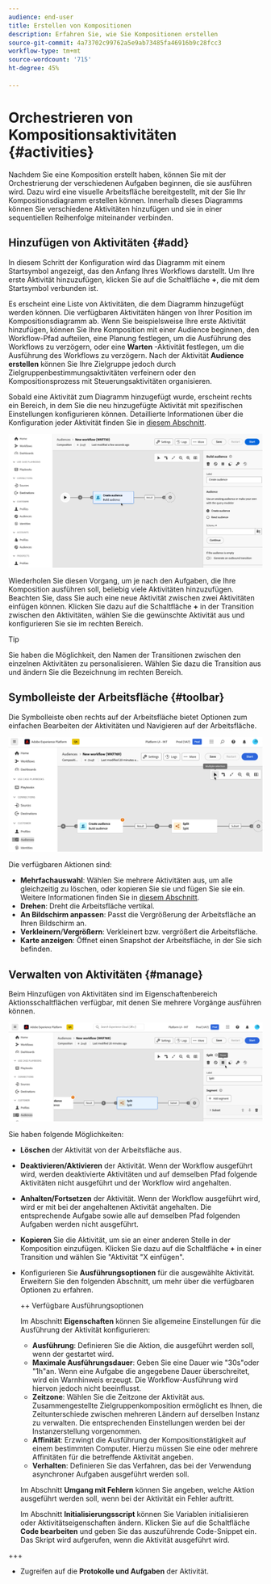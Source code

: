 ```yaml
---
audience: end-user
title: Erstellen von Kompositionen
description: Erfahren Sie, wie Sie Kompositionen erstellen
source-git-commit: 4a73702c99762a5e9ab73485fa46916b9c28fcc3
workflow-type: tm+mt
source-wordcount: '715'
ht-degree: 45%

---
```



# Orchestrieren von Kompositionsaktivitäten {#activities}

Nachdem Sie eine Komposition erstellt haben, können Sie mit der Orchestrierung der verschiedenen Aufgaben beginnen, die sie ausführen wird. Dazu wird eine visuelle Arbeitsfläche bereitgestellt, mit der Sie Ihr Kompositionsdiagramm erstellen können. Innerhalb dieses Diagramms können Sie verschiedene Aktivitäten hinzufügen und sie in einer sequentiellen Reihenfolge miteinander verbinden.

## Hinzufügen von Aktivitäten {#add}

In diesem Schritt der Konfiguration wird das Diagramm mit einem Startsymbol angezeigt, das den Anfang Ihres Workflows darstellt. Um Ihre erste Aktivität hinzuzufügen, klicken Sie auf die Schaltfläche **+**, die mit dem Startsymbol verbunden ist.

Es erscheint eine Liste von Aktivitäten, die dem Diagramm hinzugefügt werden können. Die verfügbaren Aktivitäten hängen von Ihrer Position im Kompositionsdiagramm ab. Wenn Sie beispielsweise Ihre erste Aktivität hinzufügen, können Sie Ihre Komposition mit einer Audience beginnen, den Workflow-Pfad aufteilen, eine Planung festlegen, um die Ausführung des Workflows zu verzögern, oder eine **Warten** -Aktivität festlegen, um die Ausführung des Workflows zu verzögern. Nach der Aktivität **Audience erstellen** können Sie Ihre Zielgruppe jedoch durch Zielgruppenbestimmungsaktivitäten verfeinern oder den Kompositionsprozess mit Steuerungsaktivitäten organisieren.

Sobald eine Aktivität zum Diagramm hinzugefügt wurde, erscheint rechts ein Bereich, in dem Sie die neu hinzugefügte Aktivität mit spezifischen Einstellungen konfigurieren können. Detaillierte Informationen über die Konfiguration jeder Aktivität finden Sie in [diesem Abschnitt](activities/about-activities.md).

![](assets/composition-create-add.png)

Wiederholen Sie diesen Vorgang, um je nach den Aufgaben, die Ihre Komposition ausführen soll, beliebig viele Aktivitäten hinzuzufügen. Beachten Sie, dass Sie auch eine neue Aktivität zwischen zwei Aktivitäten einfügen können. Klicken Sie dazu auf die Schaltfläche **+** in der Transition zwischen den Aktivitäten, wählen Sie die gewünschte Aktivität aus und konfigurieren Sie sie im rechten Bereich.

>[!TIP]
>
>Sie haben die Möglichkeit, den Namen der Transitionen zwischen den einzelnen Aktivitäten zu personalisieren. Wählen Sie dazu die Transition aus und ändern Sie die Bezeichnung im rechten Bereich.

## Symbolleiste der Arbeitsfläche {#toolbar}

Die Symbolleiste oben rechts auf der Arbeitsfläche bietet Optionen zum einfachen Bearbeiten der Aktivitäten und Navigieren auf der Arbeitsfläche.

![](assets/canvas-toolbar.png)

Die verfügbaren Aktionen sind:

* **Mehrfachauswahl**: Wählen Sie mehrere Aktivitäten aus, um alle gleichzeitig zu löschen, oder kopieren Sie sie und fügen Sie sie ein. Weitere Informationen finden Sie in [diesem Abschnitt](#copy).
* **Drehen**: Dreht die Arbeitsfläche vertikal.
* **An Bildschirm anpassen**: Passt die Vergrößerung der Arbeitsfläche an Ihren Bildschirm an.
* **Verkleinern**/**Vergrößern**: Verkleinert bzw. vergrößert die Arbeitsfläche.
* **Karte anzeigen**: Öffnet einen Snapshot der Arbeitsfläche, in der Sie sich befinden.

## Verwalten von Aktivitäten {#manage}

Beim Hinzufügen von Aktivitäten sind im Eigenschaftenbereich Aktionsschaltflächen verfügbar, mit denen Sie mehrere Vorgänge ausführen können.

![](assets/activity-actions.png)

Sie haben folgende Möglichkeiten:

* **Löschen** der Aktivität von der Arbeitsfläche aus.
* **Deaktivieren/Aktivieren** der Aktivität. Wenn der Workflow ausgeführt wird, werden deaktivierte Aktivitäten und auf demselben Pfad folgende Aktivitäten nicht ausgeführt und der Workflow wird angehalten.
* **Anhalten/Fortsetzen** der Aktivität. Wenn der Workflow ausgeführt wird, wird er mit bei der angehaltenen Aktivität angehalten. Die entsprechende Aufgabe sowie alle auf demselben Pfad folgenden Aufgaben werden nicht ausgeführt.
* **Kopieren** Sie die Aktivität, um sie an einer anderen Stelle in der Komposition einzufügen. Klicken Sie dazu auf die Schaltfläche **+** in einer Transition und wählen Sie &quot;Aktivität &quot;X einfügen&quot;. <!-- cannot copy multiple activities ? cannot paste in another composition?-->
* Konfigurieren Sie **Ausführungsoptionen** für die ausgewählte Aktivität. Erweitern Sie den folgenden Abschnitt, um mehr über die verfügbaren Optionen zu erfahren.

  ++ Verfügbare Ausführungsoptionen

  Im Abschnitt **Eigenschaften** können Sie allgemeine Einstellungen für die Ausführung der Aktivität konfigurieren:

   * **Ausführung**: Definieren Sie die Aktion, die ausgeführt werden soll, wenn der gestartet wird.
   * **Maximale Ausführungsdauer**: Geben Sie eine Dauer wie &quot;30s&quot;oder &quot;1h&quot;an. Wenn eine Aufgabe die angegebene Dauer überschreitet, wird ein Warnhinweis erzeugt. Die Workflow-Ausführung wird hiervon jedoch nicht beeinflusst.
   * **Zeitzone**: Wählen Sie die Zeitzone der Aktivität aus. Zusammengestellte Zielgruppenkomposition ermöglicht es Ihnen, die Zeitunterschiede zwischen mehreren Ländern auf derselben Instanz zu verwalten. Die entsprechenden Einstellungen werden bei der Instanzerstellung vorgenommen.
   * **Affinität**: Erzwingt die Ausführung der Kompositionstätigkeit auf einem bestimmten Computer. Hierzu müssen Sie eine oder mehrere Affinitäten für die betreffende Aktivität angeben.
   * **Verhalten**: Definieren Sie das Verfahren, das bei der Verwendung asynchroner Aufgaben ausgeführt werden soll.

  Im Abschnitt **Umgang mit Fehlern** können Sie angeben, welche Aktion ausgeführt werden soll, wenn bei der Aktivität ein Fehler auftritt.

  Im Abschnitt **Initialisierungsscript** können Sie Variablen initialisieren oder Aktivitätseigenschaften ändern. Klicken Sie auf die Schaltfläche **Code bearbeiten** und geben Sie das auszuführende Code-Snippet ein. Das Skript wird aufgerufen, wenn die Aktivität ausgeführt wird.

+++

* Zugreifen auf die **Protokolle und Aufgaben** der Aktivität.
